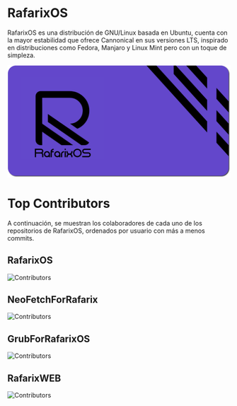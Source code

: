 # RafarixOS
RafarixOS es una distribución de GNU/Linux basada en Ubuntu, cuenta con la mayor estabilidad que ofrece Cannonical en sus versiones LTS, inspirado en distribuciones como Fedora, Manjaro y Linux Mint pero con un toque de simpleza.


![RafarixOS](https://github.com/RafarixOS-Oficial/.github/blob/main/assets/images/PreLudeOSRedonded.png)


# Top Contributors

A continuación, se muestran los colaboradores de cada uno de los repositorios de RafarixOS, ordenados por usuario con más a menos commits.

## RafarixOS
![Contributors](https://contrib.rocks/image?repo=RafarixOS/RafarixOS)

## NeoFetchForRafarix
![Contributors](https://contrib.rocks/image?repo=RafarixOS/NeoFetchForRafarix)

## GrubForRafarixOS
![Contributors](https://contrib.rocks/image?repo=RafarixOS/GrubForRafarixOS)

## RafarixWEB
![Contributors](https://contrib.rocks/image?repo=RafarixOS/rafarixos.github.io)
